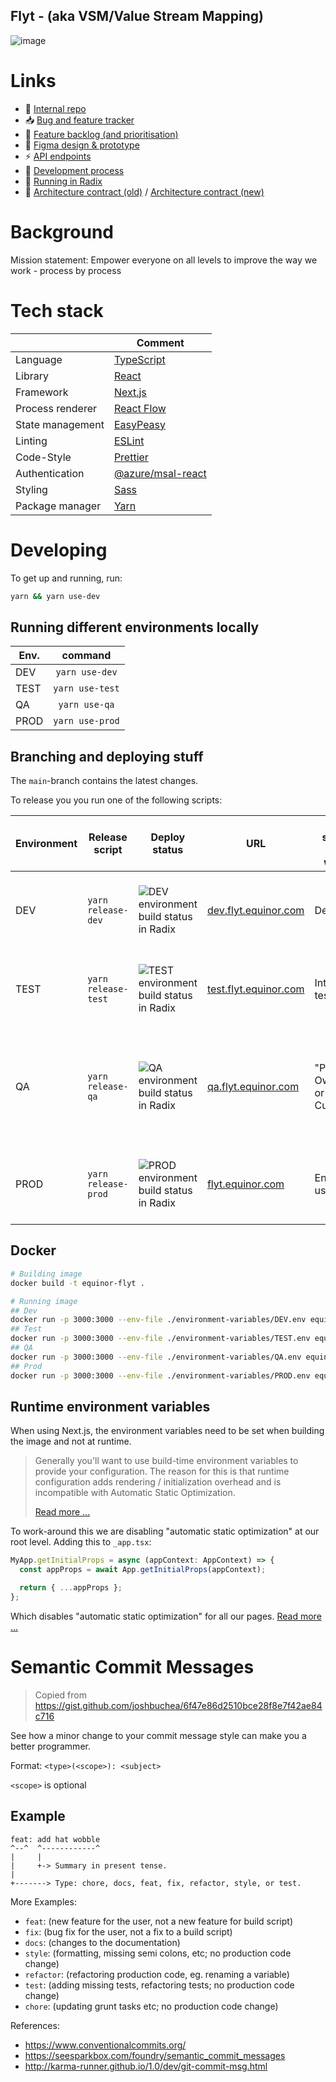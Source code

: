 ## Flyt - (aka VSM/Value Stream Mapping)

![image](https://github.com/equinor/flyt/assets/115637685/b2cbc217-1b39-4668-b891-afed82edcd01)


# Links

- 🌱 [Internal repo](https://github.com/equinor/flyt-internal)
- :inbox_tray: [Bug and feature tracker](https://github.com/orgs/equinor/projects/361/views/34)
- :1234: [Feature backlog (and prioritisation)](https://github.com/orgs/equinor/projects/141/)
- :art: [Figma design & prototype](https://www.figma.com/file/SacZjN10goX2lahJrmjWC0/Flyt--%3E-Ideation?type=design&node-id=0%3A1&mode=design&t=qZPDP2RQYWZdO8Fh-1)
- :zap: [API endpoints](https://api-flyt-api-dev.radix.equinor.com/swagger/index.html?urls.primaryName=Flyt%20Api%20V2)
- :dizzy: [Development process](https://flyt.equinor.com/process/172)
- 🏃 [Running in Radix](https://console.radix.equinor.com/applications/flyt/)
- :memo: [Architecture contract (old)](https://github.com/equinor/architecturecontract/blob/master/contracts/flyt.md) / [Architecture contract (new)](https://org8b9f0d0d.crm19.dynamics.com/main.aspx?appid=9284c773-f710-ee11-9cbd-002248dcc582&pagetype=entityrecord&etn=ak_architecturecontract&id=bffbf0ed-7027-4cb4-8d55-8931a5147fa3&lid=1714052686856)

# Background

Mission statement: Empower everyone on all levels to improve the way we work - process by process

# Tech stack

|                  | Comment                                                                                        |
| ---------------- | ---------------------------------------------------------------------------------------------- |
| Language         | [TypeScript](https://www.typescriptlang.org/)                                                  |
| Library          | [React](https://react.dev/)                                                                    |
| Framework        | [Next.js](https://nextjs.org/)                                                                 |
| Process renderer | [React Flow](https://reactflow.dev/)                                                           |
| State management | [EasyPeasy](https://easy-peasy.vercel.app/)                                                    |
| Linting          | [ESLint](https://eslint.org/)                                                                  |
| Code-Style       | [Prettier](https://prettier.io/)                                                               |
| Authentication   | [@azure/msal-react](https://github.com/AzureAD/microsoft-authentication-library-for-js#readme) |
| Styling          | [Sass](https://sass-lang.com/)                                                                 |
| Package manager  | [Yarn](https://yarnpkg.com/)                                                                   |

# Developing

To get up and running, run:

```bash
yarn && yarn use-dev
```

## Running different environments locally

| Env. |     command     |
| ---- | :-------------: |
| DEV  | `yarn use-dev`  |
| TEST | `yarn use-test` |
| QA   |  `yarn use-qa`  |
| PROD | `yarn use-prod` |

## Branching and deploying stuff

The `main`-branch contains the latest changes.

To release you you run one of the following scripts:

| Environment | Release script      | Deploy status                                                                                                                   | URL                                                    | Who should test what?       | Comments                                                                         |
| ----------- | ------------------- | ------------------------------------------------------------------------------------------------------------------------------- | ------------------------------------------------------ | --------------------------- | -------------------------------------------------------------------------------- |
| DEV         | `yarn release-dev`  | ![DEV environment build status in Radix](https://api.radix.equinor.com/api/v1/applications/flyt/environments/dev/buildstatus)   | [dev.flyt.equinor.com](https://dev.flyt.equinor.com)   | Developer                   | Developer is free to use this environment however they want to                   |
| TEST        | `yarn release-test` | ![TEST environment build status in Radix](https://api.radix.equinor.com/api/v1/applications/flyt/environments/test/buildstatus) | [test.flyt.equinor.com](https://test.flyt.equinor.com) | Internal testing            | Developer tags what needs to be tested for QA-tester in the team                 |
| QA          | `yarn release-qa`   | ![QA environment build status in Radix](https://api.radix.equinor.com/api/v1/applications/flyt/environments/qa/buildstatus)     | [qa.flyt.equinor.com](https://qa.flyt.equinor.com)     | "Product Owner" or Customer | When said feature is ready, it gets released into QA so our PO can give feedback |
| PROD        | `yarn release-prod` | ![PROD environment build status in Radix](https://api.radix.equinor.com/api/v1/applications/flyt/environments/prod/buildstatus) | [flyt.equinor.com](https://flyt.equinor.com)           | End-users                   | We wait with deploying to prod until everyone is happy                           |

## Docker

```bash
# Building image
docker build -t equinor-flyt .

# Running image
## Dev
docker run -p 3000:3000 --env-file ./environment-variables/DEV.env equinor-flyt
## Test
docker run -p 3000:3000 --env-file ./environment-variables/TEST.env equinor-flyt
## QA
docker run -p 3000:3000 --env-file ./environment-variables/QA.env equinor-flyt
## Prod
docker run -p 3000:3000 --env-file ./environment-variables/PROD.env equinor-flyt
```

## Runtime environment variables

When using Next.js, the environment variables need to be set when building the image and not at runtime.

> Generally you'll want to use build-time environment variables to provide your configuration. The reason for this is that runtime configuration adds rendering / initialization overhead and is incompatible with Automatic Static Optimization.
>
> [Read more ...](https://nextjs.org/docs/api-reference/next.config.js/runtime-configuration)

To work-around this we are disabling "automatic static optimization" at our root level. Adding this to `_app.tsx`:

```javascript
MyApp.getInitialProps = async (appContext: AppContext) => {
  const appProps = await App.getInitialProps(appContext);

  return { ...appProps };
};
```

Which disables "automatic static optimization" for all our
pages. [Read more ...](https://github.com/vercel/next.js/blob/master/errors/opt-out-auto-static-optimization.md)

# Semantic Commit Messages

> Copied from <https://gist.github.com/joshbuchea/6f47e86d2510bce28f8e7f42ae84c716>

See how a minor change to your commit message style can make you a better programmer.

Format: `<type>(<scope>): <subject>`

`<scope>` is optional

## Example

```
feat: add hat wobble
^--^  ^------------^
|     |
|     +-> Summary in present tense.
|
+-------> Type: chore, docs, feat, fix, refactor, style, or test.
```

More Examples:

- `feat`: (new feature for the user, not a new feature for build script)
- `fix`: (bug fix for the user, not a fix to a build script)
- `docs`: (changes to the documentation)
- `style`: (formatting, missing semi colons, etc; no production code change)
- `refactor`: (refactoring production code, eg. renaming a variable)
- `test`: (adding missing tests, refactoring tests; no production code change)
- `chore`: (updating grunt tasks etc; no production code change)

References:

- <https://www.conventionalcommits.org/>
- <https://seesparkbox.com/foundry/semantic_commit_messages>
- <http://karma-runner.github.io/1.0/dev/git-commit-msg.html>
